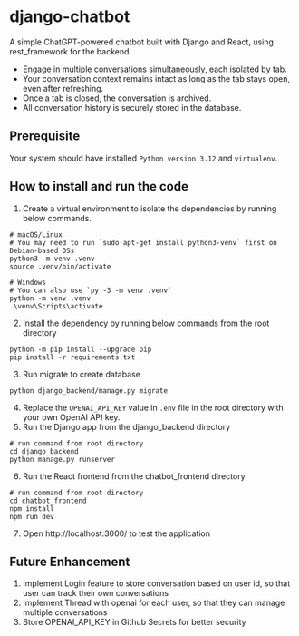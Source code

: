 # django-chatbot
A simple ChatGPT-powered chatbot built with Django and React, using rest_framework for the backend. 
- Engage in multiple conversations simultaneously, each isolated by tab.  
- Your conversation context remains intact as long as the tab stays open, even after refreshing.  
- Once a tab is closed, the conversation is archived.  
- All conversation history is securely stored in the database.


## Prerequisite
Your system should have installed ```Python version 3.12``` and ```virtualenv```.

## How to install and run the code
1. Create a virtual environment to isolate the dependencies by running below commands.
```
# macOS/Linux
# You may need to run `sudo apt-get install python3-venv` first on Debian-based OSs
python3 -m venv .venv
source .venv/bin/activate

# Windows
# You can also use `py -3 -m venv .venv`
python -m venv .venv
.\venv\Scripts\activate
```
2. Install the dependency by running below commands from the root directory
```
python -m pip install --upgrade pip
pip install -r requirements.txt
```
3. Run migrate to create database
```
python django_backend/manage.py migrate
```
4. Replace the ```OPENAI_API_KEY``` value in ```.env``` file in the root directory with your own OpenAI API key.  
5. Run the Django app from the django_backend directory
```
# run command from root directory
cd django_backend
python manage.py runserver
```
6. Run the React frontend from the chatbot_frontend directory
```
# run command from root directory
cd chatbot_frontend
npm install
npm run dev
```
7. Open http://localhost:3000/ to test the application

## Future Enhancement
1. Implement Login feature to store conversation based on user id, so that user can track their own conversations
2. Implement Thread with openai for each user, so that they can manage multiple conversations
3. Store OPENAI_API_KEY in Github Secrets for better security
